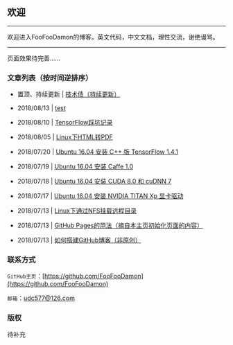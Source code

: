 <meta http-equiv="Content-Type" content="text/html; charset=utf-8">

## 欢迎

---------------------------------------------------------------------------

欢迎进入FooFooDamon的博客。英文代码，中文文档，理性交流，谢绝谩骂。

---------------------------------------------------------------------------

页面效果待完善……

### 文章列表（按时间逆排序）

* 置顶、持续更新 | [技术债（持续更新）](https://github.com/FooFooDamon/FooFooDamon.github.io/blob/master/技术债（持续更新）.md)

* 2018/08/13 | [test](https://github.com/FooFooDamon/FooFooDamon.github.io/blob/master/test.md)

* 2018/08/10 | [TensorFlow踩坑记录](https://github.com/FooFooDamon/FooFooDamon.github.io/blob/master/TensorFlow踩坑记录.md)

* 2018/08/05 | [Linux下HTML转PDF](https://github.com/FooFooDamon/FooFooDamon.github.io/blob/master/Linux下HTML转PDF.md)

* 2018/07/20 | [Ubuntu 16.04 安装 C++ 版 TensorFlow 1.4.1](https://github.com/FooFooDamon/FooFooDamon.github.io/blob/master/Ubuntu_16.04安装C++版TensorFlow_1.4.1.md)

* 2018/07/19 | [Ubuntu 16.04 安装 Caffe 1.0](https://github.com/FooFooDamon/FooFooDamon.github.io/blob/master/Ubuntu_16.04安装Caffe_1.0.md)

* 2018/07/18 | [Ubuntu 16.04 安装 CUDA 8.0 和 cuDNN 7](https://github.com/FooFooDamon/FooFooDamon.github.io/blob/master/Ubuntu_16.04安装CUDA_8.0和cuDNN_7.md)

* 2018/07/17 | [Ubuntu 16.04 安装 NVIDIA TITAN Xp 显卡驱动](https://github.com/FooFooDamon/FooFooDamon.github.io/blob/master/Ubuntu_16.04安装NVIDIA_TITAN_Xp显卡驱动.md)

* 2018/07/13 | [Linux下通过NFS挂载远程目录](https://github.com/FooFooDamon/FooFooDamon.github.io/blob/master/Linux下通过NFS挂载远程目录.md)

* 2018/07/13 | [GitHub Pages的用法（摘自本主页初始化页面的内容）](https://github.com/FooFooDamon/FooFooDamon.github.io/blob/master/GitHub_Pages的用法.md)

* 2018/07/13 | [如何搭建GitHub博客（非原创）](https://github.com/FooFooDamon/FooFooDamon.github.io/blob/master/如何搭建GitHub博客（非原创）.md)


### 联系方式

`GitHub主页`：[https://github.com/FooFooDamon](https://github.com/FooFooDamon)

`邮箱`：<udc577@126.com>


### 版权

待补充

